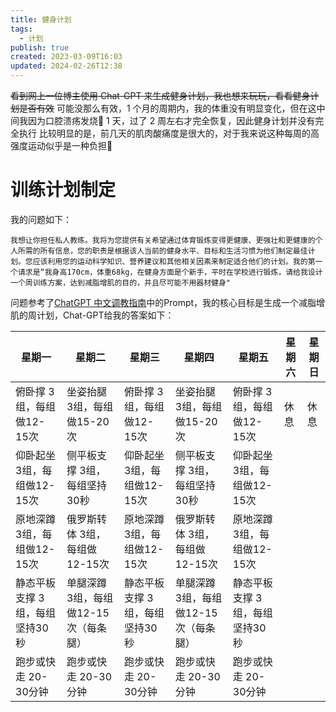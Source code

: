 ```yaml
---
title: 健身计划
tags:
  - 计划
publish: true
created: 2023-03-09T16:03
updated: 2024-02-26T12:38
---
```

~~看到网上一位博主使用 Chat-GPT 来生成健身计划，我也想来玩玩，看看健身计划是否有效~~
可能没那么有效，1 个月的周期内，我的体重没有明显变化，但在这中间我因为口腔溃疡发烧🥵 1 天，过了 2 周左右才完全恢复，因此健身计划并没有完全执行
比较明显的是，前几天的肌肉酸痛度是很大的，对于我来说这种每周的高强度运动似乎是一种负担🤣

# 训练计划制定
我的问题如下：

```
我想让你担任私人教练。我将为您提供有关希望通过体育锻炼变得更健康、更强壮和更健康的个人所需的所有信息，您的职责是根据该人当前的健身水平、目标和生活习惯为他们制定最佳计划。您应该利用您的运动科学知识、营养建议和其他相关因素来制定适合他们的计划。我的第一个请求是“我身高170cm，体重68kg，在健身方面是个新手，平时在学校进行锻炼，请给我设计一个周训练方案，达到减脂增肌的目的，并且尽可能不用器材健身"
```

问题参考了[ChatGPT 中文调教指南](https://github.com/PlexPt/awesome-chatgpt-prompts-zh)中的Prompt，我的核心目标是生成一个减脂增肌的周计划，Chat-GPT给我的答案如下：

| 星期一                         | 星期二                                | 星期三                         | 星期四                                | 星期五                         | 星期六 | 星期日 |
| ------------------------------ | ------------------------------------- | ------------------------------ | ------------------------------------- | ------------------------------ | ------ | ------ |
| 俯卧撑 3组，每组做12-15次      | 坐姿抬腿 3组，每组做15-20次           | 俯卧撑 3组，每组做12-15次      | 坐姿抬腿 3组，每组做15-20次           | 俯卧撑 3组，每组做12-15次      | 休息   | 休息   | 
| 仰卧起坐 3组，每组做12-15次    | 侧平板支撑 3组，每组坚持30秒          | 仰卧起坐 3组，每组做12-15次    | 侧平板支撑 3组，每组坚持30秒          | 仰卧起坐 3组，每组做12-15次    |        |        |
| 原地深蹲 3组，每组做12-15次    | 俄罗斯转体 3组，每组做12-15次         | 原地深蹲 3组，每组做12-15次    | 俄罗斯转体 3组，每组做12-15次         | 原地深蹲 3组，每组做12-15次    |        |        |
| 静态平板支撑 3组，每组坚持30秒 | 单腿深蹲 3组，每组做12-15次（每条腿） | 静态平板支撑 3组，每组坚持30秒 | 单腿深蹲 3组，每组做12-15次（每条腿） | 静态平板支撑 3组，每组坚持30秒 |        |        |
| 跑步或快走 20-30分钟           | 跑步或快走 20-30分钟                  | 跑步或快走 20-30分钟           | 跑步或快走 20-30分钟                  | 跑步或快走 20-30分钟           |        |        |